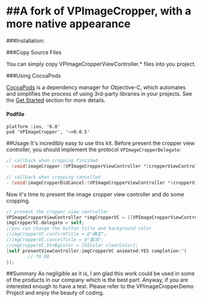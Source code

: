 ##A fork of VPImageCropper, with a more native appearance
==============

###Installation:

###Copy Source Files

You can simply copy VPImageCropperViewController.* files into you project.

###Using CocoaPods

[CocoaPods](http://cocoapods.org/) is a dependency manager for Objective-C, which automates and simplifies the process of using 3rd-party libraries in your projects. See the [Get Started](http://cocoapods.org/#get_started) section for more details.

#### Podfile
```
platform :ios, '6.0'
pod 'VPImageCropper', '~>0.0.5'
```

##Usage
It's incredibly easy to use this kit. Before present the cropper view controller, you should implement the protocol ``VPImageCropperDelegate``:

```ObjectiveC
// callback when cropping finished
- (void)imageCropper:(VPImageCropperViewController *)cropperViewController didFinished:(UIImage *)editedImage;

// callback when cropping cancelled
- (void)imageCropperDidCancel:(VPImageCropperViewController *)cropperViewController;
```

Now it's time to present the image cropper view controller and do some cropping.
```ObjectiveC
// present the cropper view controller
VPImageCropperViewController *imgCropperVC = [[VPImageCropperViewController alloc] initWithImage:portraitImg cropFrame:CGRectMake(0, 100.0f, self.view.frame.size.width, self.view.frame.size.width) limitScaleRatio:3.0];
imgCropperVC.delegate = self;
//you can change the button title and background color
//imgCropperVC.confirmTitle = @"确定";
//imgCropperVC.cancelTitle = @"取消";
//imgCropperVC.btnBgColor = [UIColor clearColor];
[self presentViewController:imgCropperVC animated:YES completion:^{
        // TO DO
}];
```

##Summary
As negligible as it is, I am glad this work could be used in some of the products in our company which is the best part. Anyway, if you are interested enough to have a test. Please refer to the VPImageCropperDemo Project and enjoy the beauty of coding.
